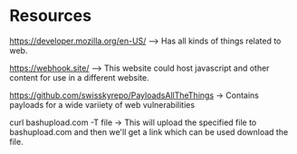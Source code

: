 # Resources

https://developer.mozilla.org/en-US/ --> Has all kinds of things related to web.

https://webhook.site/ --> This website could host javascript and other content for use in a different website.

https://github.com/swisskyrepo/PayloadsAllTheThings  -> Contains payloads for a wide variiety of web vulnerabilities

curl bashupload.com -T file -> This will upload the specified file to bashupload.com and then we'll get a link which can be used
download the file.